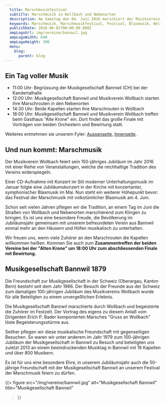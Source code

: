 ```yaml
---
  title: Marschmusikfestival
  subtitle: Marschmusik in Wollbach und Nebenorten
  description: Am Samstag den 04. Juni 2016 marschiert der Musikverein Wollbach und die Musikgesellschaft Bannwil durch Wollbach und Nebenorte.
  keywords: Marschmusik, Marschmusikfestival, Festival, Blasmusik, Wollbach, Bannwil, Freundschaft, Tradition
  publishDate: 2016-06-01T00:00:00.000Z
  ampLogoUrl: img/vereine/bannwil.jpg
  ampLogoWidth: 640
  ampLogoHeight: 390
  menu:
    blog:
      parent: blog
---
```


## Ein Tag voller Musik
- 11:00 Uhr: Begrüssung der Musikgesellschaft Bannwil (CH) bei der Kandertalhalle
- 12:00 Uhr: Musikgesellschaft Bannwil und Musikverein Wollbach starten
ihre Marschrouten in den Nebenorten
- 14:30 Uhr: Beide Kapellen starten ihre Marschrouten in Wollbach
- 18:00 Uhr: Musikgesellschaft Bannwil und Musikverein Wollbach treffen
beim Gasthaus "Alte Krone" ein. Dort findet das große Finale mit Vorträgen
von beiden Orchestern und Bewirtung statt.

Weiteres entnehmen sie unserem Fyler: [Aussenseite](/files/flyer/16_marschmusik_aussen.pdf), [Innenseite](/files/flyer/16_marschmusik_innen.pdf).

## Und nun kommt: Marschmusik
Der Musikverein Wollbach feiert sein 150-jähriges Jubiläum im Jahr 2016 mit
einer Reihe von Veranstaltungen, welche die reichhaltige Tradition des
Vereins widerspiegeln.

Einer CD-Aufnahme mit Konzert im Stil moderner Unterhaltungsmusik im Januar
folgte eine Jubiläumskonzert in der Kirche mit konzertanter, symphonischer
Blasmusik im Mai. Nun steht ein weiterer Höhepunkt bevor: das Festival der
Marschmusik mit volkstümlicher Blasmusik am 4. Juni.

Schon seit vielen Jahren pflegen wir die Tradition, an einem Tag im Juni
die Straßen von Wollbach und Nebenorten marschierend zum Klingen
zu bringen. Es ist uns eine besondere Freude, die Bevölkerung im
Jubiläumsjahr gemeinsam mit unserem befreundeten Verein aus Bannwil einmal
mehr an den Häusern und Höfen musikalisch zu unterhalten.

Wir freuen uns, wenn viele Zuhörer an den Marschrouten die Kapellen
willkommen heißen. Kommen Sie auch zum **Zusammentreffen der beiden Vereine
bei der "Alten Krone" um 18:00 Uhr zum abschliessenden Finale mit Bewirtung.**

## Musikgesellschaft Bannwil 1879
Die Freundschaft zur Musikgesellschaft in der Schweiz (Oberargau, Kanton
Bern) besteht seit dem Jahr 1966. Der Besuch der Freunde aus der Schweiz
zum damaligen 100-jährigen Jubiläum des Musikvereins Wollbach wurde für
alle Beteiligten zu einem unvergeßlichen Erlebnis.

Die Musikgesellschaft Bannwil marschierte durch Wollbach und begeisterte
die Zuhörer im Festzelt. Der Vortrag des eigens zu diesem Anlaß vom
Dirigenten Erich P. Bader komponierten Marsches "Gruss an Wollbach" löste
Begeisterungsstürme aus.

Seither pflegen wir diese musikalische Freundschaft mit gegenseitigen
Besuchen. So waren wir unter anderem im Jahr 1979 zum 100-jährigen Jubiläum
der Musikgesellschaft in Bannwil zu Besuch und beteiligten uns zuletzt 2013
an einem beeindruckenden Musiktag in Bannwil mit 19 Kapellen und über 800
Musikern.

Es ist für uns eine besondere Ehre, in unserem Jubiläumsjahr auch
die 50-jährige Freundschaft mit der Musikgesellschaft Bannwil an unserem
Festival der Marschmusik feiern zu dürfen.

{{< figure src="/img/vereine/bannwil.jpg"
           alt="Musikgesellschaft Bannwil"
           title="Musikgesellschaft Bannwil"
>}}
